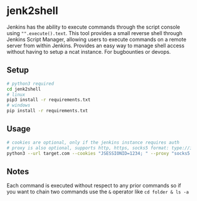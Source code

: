 # jenk2shell
Jenkins has the ability to execute commands through the script console using `"".execute().text`. This tool provides a small reverse shell through Jenkins Script Manager, allowing users to execute commands on a remote server from within Jenkins. Provides an easy way to manage shell access without having to setup a ncat instance. For bugbounties or devops.


## Setup
```bash
# python3 required
cd jenk2shell
# linux
pip3 install -r requirements.txt
# windows
pip install -r requirements.txt
```

## Usage
```bash
# cookies are optional, only if the jenkins instance requires auth
# proxy is also optional, supports http, https, socks5 format: type://ipv4:port
python3 --url target.com --cookies "JSESSIONID=1234; " --proxy "socks5://127.0.0.1:9050"
```


## Notes
Each command is executed without respect to any prior commands so if you want to chain two commands use the `&` operator like `cd folder & ls -a`
